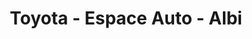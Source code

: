 ---
title: "Toyota - Espace Auto - Albi"
url: /lescure-dabigeois/toyota-espace-auto-albi/
shop: réparation de voitures
---
